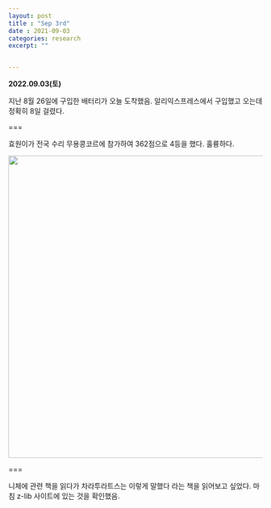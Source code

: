 ```yaml
---
layout: post
title : "Sep 3rd"
date : 2021-09-03
categories: research
excerpt: ""


---
```

 

**2022.09.03(토)**


지난 8월 26일에 구입한 배터리가 오늘 도착했음. 알리익스프레스에서 구입했고 오는데  정확히  8일 걸렸다. 


===

효원이가 전국 수리 무용콩코르에 참가하여 362점으로 4등을 했다. 
훌륭하다.

<img src="https://jinhong-park.github.io/journal2/images/20220903-Ballet.jpeg" width="600">

===

니체에 관련 책을 읽다가 차라투라트스는 이렇게 말했다 라는 책을 읽어보고 싶었다. 마침 z-lib 사이트에 있는 것을 확인했음. 


